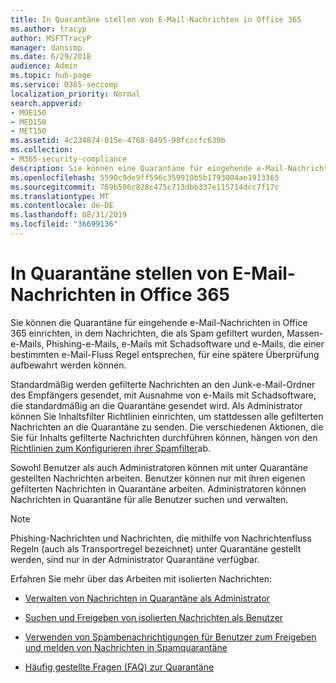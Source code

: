 ```yaml
---
title: In Quarantäne stellen von E-Mail-Nachrichten in Office 365
ms.author: tracyp
author: MSFTTracyP
manager: dansimp
ms.date: 6/29/2018
audience: Admin
ms.topic: hub-page
ms.service: O365-seccomp
localization_priority: Normal
search.appverid:
- MOE150
- MED150
- MET150
ms.assetid: 4c234874-015e-4768-8495-98fcccfc639b
ms.collection:
- M365-security-compliance
description: Sie können eine Quarantäne für eingehende e-Mail-Nachrichten in Office 365 einrichten, in der eingehende e-Mail-Nachrichten, die als Spam gefiltert wurden, Massen, Phishing-e-Mails und Schadsoftware, für eine spätere Überprüfung aufbewahrt werden können.
ms.openlocfilehash: 5590c9de9ff596c359910b5b1793004ae1913365
ms.sourcegitcommit: 769b506c828c475c713dbb337e115714dcc7f17c
ms.translationtype: MT
ms.contentlocale: de-DE
ms.lasthandoff: 08/31/2019
ms.locfileid: "36699136"
---
```

# <a name="quarantine-email-messages-in-office-365"></a>In Quarantäne stellen von E-Mail-Nachrichten in Office 365

Sie können die Quarantäne für eingehende e-Mail-Nachrichten in Office 365 einrichten, in dem Nachrichten, die als Spam gefiltert wurden, Massen-e-Mails, Phishing-e-Mails, e-Mails mit Schadsoftware und e-Mails, die einer bestimmten e-Mail-Fluss Regel entsprechen, für eine spätere Überprüfung aufbewahrt werden können.
  
Standardmäßig werden gefilterte Nachrichten an den Junk-e-Mail-Ordner des Empfängers gesendet, mit Ausnahme von e-Mails mit Schadsoftware, die standardmäßig an die Quarantäne gesendet wird. Als Administrator können Sie Inhaltsfilter Richtlinien einrichten, um stattdessen alle gefilterten Nachrichten an die Quarantäne zu senden. Die verschiedenen Aktionen, die Sie für Inhalts gefilterte Nachrichten durchführen können, hängen von den [Richtlinien zum Konfigurieren ihrer Spamfilter](configure-your-spam-filter-policies.md)ab.
  
Sowohl Benutzer als auch Administratoren können mit unter Quarantäne gestellten Nachrichten arbeiten. Benutzer können nur mit ihren eigenen gefilterten Nachrichten in Quarantäne arbeiten. Administratoren können Nachrichten in Quarantäne für alle Benutzer suchen und verwalten.

> [!NOTE]
> Phishing-Nachrichten und Nachrichten, die mithilfe von Nachrichtenfluss Regeln (auch als Transportregel bezeichnet) unter Quarantäne gestellt werden, sind nur in der Administrator Quarantäne verfügbar.
  
Erfahren Sie mehr über das Arbeiten mit isolierten Nachrichten:
  
- [Verwalten von Nachrichten in Quarantäne als Administrator](manage-quarantined-messages-and-files.md)

- [Suchen und Freigeben von isolierten Nachrichten als Benutzer](find-and-release-quarantined-messages-as-a-user.md)

- [Verwenden von Spambenachrichtigungen für Benutzer zum Freigeben und melden von Nachrichten in Spamquarantäne](use-spam-notifications-to-release-and-report-quarantined-messages.md)

- [Häufig gestellte Fragen (FAQ) zur Quarantäne](quarantine-faq.md)
